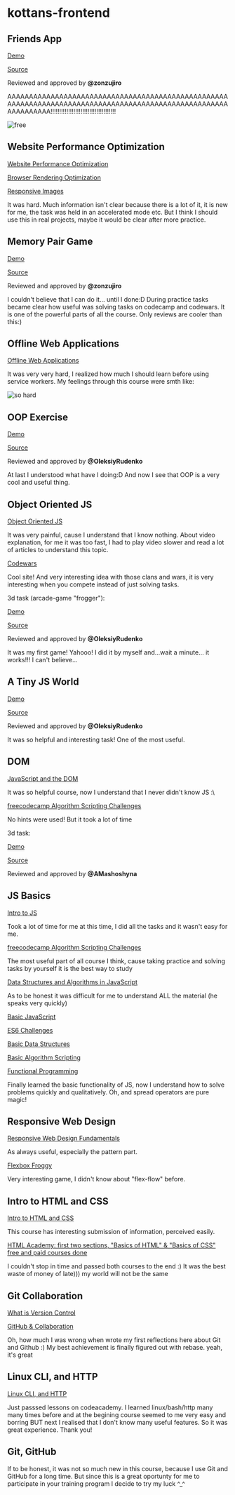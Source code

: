 # kottans-frontend

## Friends App

[Demo](https://nazmariam.github.io/friends-app)

[Source](https://github.com/nazmariam/nazmariam.github.io/tree/master/friends-app)

Reviewed and approved by **@zonzujiro**

AAAAAAAAAAAAAAAAAAAAAAAAAAAAAAAAAAAAAAAAAAAAAAAAAAAAAAAAAAAAAAAAAAAAAAAAAAAAAAAAAAAAAAAAAAAAAAAAAAAAAAAAAAAAAAAA!!!!!!!!!!!!!!!!!!!!!!!!!!!!!!!!!!!!!

![free](https://github.com/nazmariam/kottans-frontend/raw/master/img/1.gif)

## Website Performance Optimization

[Website Performance Optimization](https://github.com/nazmariam/kottans-frontend/raw/master/task_website_performance/1.png)

[Browser Rendering Optimization](https://github.com/nazmariam/kottans-frontend/raw/master/task_website_performance/2.png)

[Responsive Images](https://github.com/nazmariam/kottans-frontend/raw/master/task_website_performance/3.png)

It was hard. Much information isn't clear because there is a lot of it, it is new for me, the task was held in an accelerated mode etc. But I think I should use this in real projects, maybe it would be clear after more practice.

## Memory Pair Game

[Demo](https://nazmariam.github.io/memory-pair-game)

[Source](https://github.com/nazmariam/nazmariam.github.io/tree/master/memory-pair-game)

Reviewed and approved by **@zonzujiro**

I couldn't believe that I can do it... until I done:D 
During practice tasks became clear how useful was solving tasks on codecamp and codewars. It is one of the powerful parts of all the course. Only reviews are cooler than this:)

## Offline Web Applications

[Offline Web Applications](https://github.com/nazmariam/kottans-frontend/raw/master/task_offline_web_app/1.png)

It was very very hard, I realized how much I should learn before using service workers. My feelings through this course were smth like:

![so hard](https://github.com/nazmariam/kottans-frontend/raw/master/img/so-hard.jpg)

## OOP Exercise

[Demo](https://nazmariam.github.io/post-oop)

[Source](https://github.com/nazmariam/nazmariam.github.io/tree/master/post-oop)

Reviewed and approved by **@OleksiyRudenko**

At last I understood what have I doing:D
And now I see that OOP is a very cool and useful thing. 

## Object Oriented JS

[Object Oriented JS](https://github.com/nazmariam/kottans-frontend/raw/master/task_js_oop/1.png)

It was very painful, cause I understand that I know nothing. About video explanation, for me it was too fast, I had to play video slower and read a lot of articles to understand this topic.

[Codewars](https://github.com/nazmariam/kottans-frontend/raw/master/task_js_oop/2.png)

Cool site! And very interesting idea with those clans and wars, it is very interesting when you compete instead of just solving tasks.

3d task (arcade-game "frogger"):

[Demo](https://nazmariam.github.io/frogger)

[Source](https://github.com/nazmariam/nazmariam.github.io/tree/master/frogger)

Reviewed and approved by **@OleksiyRudenko**

It was my first game! Yahooo! I did it by myself and...wait a minute... it works!!! I can't believe...

## A Tiny JS World

[Demo](https://nazmariam.github.io/a-tiny-js-world)

[Source](https://github.com/nazmariam/nazmariam.github.io/tree/master/a-tiny-js-world)

Reviewed and approved by **@OleksiyRudenko**

It was so helpful and interesting task! One of the most useful.

## DOM

[JavaScript and the DOM](https://github.com/nazmariam/kottans-frontend/raw/master/task_js_dom/1.png)

It was so helpful course, now I understand that I never didn't know JS :\

[freecodecamp Algorithm Scripting Challenges](https://github.com/nazmariam/kottans-frontend/raw/master/task_js_dom/2.png)

No hints were used! But it took a lot of time

3d task:

[Demo](https://nazmariam.github.io/kottans)

[Source](https://github.com/nazmariam/nazmariam.github.io/blob/master/kottans/index.html)

Reviewed and approved by **@AMashoshyna**

## JS Basics

[Intro to JS](https://github.com/nazmariam/kottans-frontend/raw/master/task_js_basics/1.png)

Took a lot of time for me at this time, I did all the tasks and it wasn't easy for me.

[freecodecamp Algorithm Scripting Challenges](https://github.com/nazmariam/kottans-frontend/raw/master/task_js_basics/2.png)

The most useful part of all course I think, cause taking practice and solving tasks by yourself it is the best way to study

[Data Structures and Algorithms in JavaScript](https://github.com/nazmariam/kottans-frontend/raw/master/task_js_basics/3.png)

As to be honest it was difficult for me to understand ALL the material (he speaks very quickly)
 
[Basic JavaScript](https://github.com/nazmariam/kottans-frontend/raw/master/task_js_basics/4.png)

 
[ES6 Challenges](https://github.com/nazmariam/kottans-frontend/raw/master/task_js_basics/5.png)


[Basic Data Structures](https://github.com/nazmariam/kottans-frontend/raw/master/task_js_basics/6.png)


[Basic Algorithm Scripting](https://github.com/nazmariam/kottans-frontend/raw/master/task_js_basics/7.png)


[Functional Programming](https://github.com/nazmariam/kottans-frontend/raw/master/task_js_basics/8.png)

Finally learned the basic functionality of JS, now I understand how to solve problems quickly and qualitatively.
Oh, and spread operators are pure magic!


## Responsive Web Design

[Responsive Web Design Fundamentals](https://github.com/nazmariam/kottans-frontend/raw/master/task_responsive_web_design/1.png)

As always useful, especially the pattern part.

[Flexbox Froggy](https://github.com/nazmariam/kottans-frontend/raw/master/task_responsive_web_design/2.png)

Very interesting game, I didn't know about "flex-flow" before.

## Intro to HTML and CSS

[Intro to HTML and CSS](https://github.com/nazmariam/kottans-frontend/raw/master/task_html_css_intro/1.png)

This course has interesting submission of information, perceived easily.

[HTML Academy: first two sections, "Basics of HTML" & "Basics of CSS" free and paid courses done ](https://github.com/nazmariam/kottans-frontend/raw/master/task_html_css_intro/2.png)

I couldn't stop in time and passed both courses to the end :) It was the best waste of money of late))) my world will not be the same

## Git Collaboration

[What is Version Control](https://github.com/nazmariam/kottans-frontend/raw/master/task_git_collaboration/1.png)

[GitHub & Collaboration](https://github.com/nazmariam/kottans-frontend/raw/master/task_git_collaboration/2.png)

Oh, how much I was wrong when wrote my first reflections here about Git and Github :) 
My best achievement is finally figured out with rebase. yeah, it's great


## Linux CLI, and HTTP

[Linux CLI, and HTTP](https://github.com/nazmariam/kottans-frontend/raw/master/task_linux_cli/1.png)

Just passsed lessons on codeacademy.
I learned linux/bash/http many many times before and at the begining course seemed to me very easy and borring BUT next I realised that I don't know many useful features. So it was great experience. Thank you! 

## Git, GitHub

If to be honest, it was not so much new in this course, because I use Git and GitHub for a long time. But since this is a great oportunty for me to participate in your training program I decide to try my luck ^_^ 

